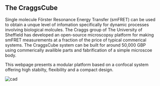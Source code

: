 ## The CraggsCube

Single molecule Förster Resonance Energy Transfer (smFRET) can be used to obtain a unque level of infomation specifically for dynamic processes involving biological molcules. The Craggs group of The University of Sheffield has developed an open-source microscopsy platform for making smFRET measurements at a fraction of the price of typical commerical systems. The CraggsCube system can be built for around 50,000 GBP using commerically availible parts and fabrification of a simple microscoe body. 

This webpage presents a modular platform based on a confocal system offering high stabilty, flexibility and a compact design. 

        
![cad](smfScope/scope_cad3-e1495538367887.png)
      
